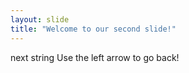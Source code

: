 ```yaml
---
layout: slide
title: "Welcome to our second slide!"
---
```

next string
Use the left arrow to go back!
